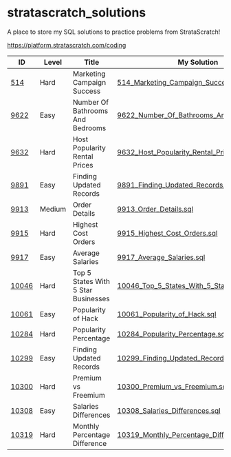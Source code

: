 # stratascratch_solutions

A place to store my SQL solutions to practice problems from StrataScratch!

https://platform.stratascratch.com/coding

| ID | Level | Title | My Solution |
| --- | --- | --- | --- |
| [514](https://platform.stratascratch.com/coding/514-marketing-campaign-success-advanced?) | Hard | Marketing Campaign Success | [514_Marketing_Campaign_Success.sql](hard/514_Marketing_Campaign_Success)
| [9622](https://platform.stratascratch.com/coding/9622-number-of-bathrooms-and-bedrooms?) | Easy | Number Of Bathrooms And Bedrooms | [9622_Number_Of_Bathrooms_And_Bedrooms.sql](easy/9622_Number_Of_Bathrooms_And_Bedrooms)
| [9632](https://platform.stratascratch.com/coding/9632-host-popularity-rental-prices?) | Hard | Host Popularity Rental Prices | [9632_Host_Popularity_Rental_Prices.sql](hard/9632_Host_Popularity_Rental_Prices.sql)
| [9891](https://platform.stratascratch.com/coding/9891-customer-details?) | Easy | Finding Updated Records | [9891_Finding_Updated_Records.sql](easy/9891_Finding_Updated_Records.sql)
| [9913](https://platform.stratascratch.com/coding/9913-order-details?) | Medium | Order Details | [9913_Order_Details.sql](medium/9913_Order_Details.sql)
| [9915](https://platform.stratascratch.com/coding/9915-highest-cost-orders?) | Hard | Highest Cost Orders | [9915_Highest_Cost_Orders.sql](hard/9915_Highest_Cost_Orders.sql) |
| [9917](https://platform.stratascratch.com/coding/9917-average-salaries?) | Easy | Average Salaries | [9917_Average_Salaries.sql](easy/9917_Average_Salaries.sql)
| [10046](https://platform.stratascratch.com/coding/10046-top-5-states-with-5-star-businesses?) | Hard | Top 5 States With 5 Star Businesses | [10046_Top_5_States_With_5_Star_Businesses.sql](hard.10046_Top_5_States_With_5_Star_Businesses.sql)
| [10061](https://platform.stratascratch.com/coding/10061-popularity-of-hack?) | Easy | Popularity of Hack | [10061_Popularity_of_Hack.sql](easy/10061_Popularity_of_Hack.sql)
| [10284](https://platform.stratascratch.com/coding/10284-popularity-percentage?) | Hard | Popularity Percentage | [10284_Popularity_Percentage.sql](hard/10284_Popularity_Percentage.sql)
| [10299](https://platform.stratascratch.com/coding/10299-finding-updated-records?) | Easy | Finding Updated Records | [10299_Finding_Updated_Records.sql](easy/10299_Finding_Updated_Records.sql)
| [10300](https://platform.stratascratch.com/coding/10300-premium-vs-freemium?) | Hard | Premium vs Freemium | [10300_Premium_vs_Freemium.sql](hard/10300_Premium_vs_Freemium.sql)
| [10308](https://platform.stratascratch.com/coding/10308-salaries-differences?) | Easy | Salaries Differences | [10308_Salaries_Differences.sql](easy/10308_Salaries_Differences.sql)
| [10319](https://platform.stratascratch.com/coding/10319-monthly-percentage-difference?) | Hard | Monthly Percentage Difference | [10319_Monthly_Percentage_Difference.sql](hard/10319_Monthly_Percentage_Difference.sql)